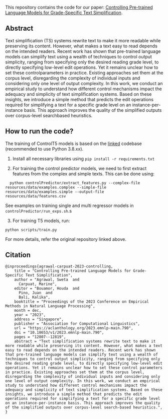 
This repository contains the code for our paper: [Controlling Pre-trained Language Models
for Grade-Specific Text Simplification](https://aclanthology.org/2023.emnlp-main.790.pdf).

## Abstract

Text simplification (TS) systems rewrite text to make it more readable while preserving its content. However, what makes a text easy to read depends on the intended readers. Recent work has shown that pre-trained language models can simplify text using a wealth of techniques to control output simplicity, ranging from specifying only the desired reading grade level, to directly specifying low-level edit operations. Yet it remains unclear how to set these controlparameters in practice. Existing approaches set them at the corpus level, disregarding the complexity of individual inputs and considering only one level of output complexity. In this work, we conduct an empirical study to understand how different control mechanisms impact the adequacy and simplicity of text simplification systems. Based on these insights, we introduce a simple method that predicts the edit operations required for simplifying a text for a specific grade level on an instance-per-instance basis. This approach improves the quality of the simplified outputs over corpus-level searchbased heuristics.

## How to run the code?

The training of ControlT5 models is based on the [linked](https://github.com/KimChengSHEANG/TS_T5) codebase (recommended to use  Python 3.8.xx). 

1. Install all necessary libraries using `pip install -r requirements.txt`

2. For training the control predictor models, we need to first extract features from the complex and simple texts. This can be done using:

```
  python controlPredictor/extract_features.py --complex-file resources/data/examples.complex --simple-file resources/data/examples.simple --output-file resources/data/features.csv
```

See examples on training single and multi regressor models in `controlPredictor/run_exps.sh`.s


3. For training T5 models, run:

```
python scripts/train.py
```

For more details, refer the original repository linked above. 

## Citation

```
@inproceedings{agrawal-carpuat-2023-controlling,
    title = "Controlling Pre-trained Language Models for Grade-Specific Text Simplification",
    author = "Agrawal, Sweta  and
      Carpuat, Marine",
    editor = "Bouamor, Houda  and
      Pino, Juan  and
      Bali, Kalika",
    booktitle = "Proceedings of the 2023 Conference on Empirical Methods in Natural Language Processing",
    month = dec,
    year = "2023",
    address = "Singapore",
    publisher = "Association for Computational Linguistics",
    url = "https://aclanthology.org/2023.emnlp-main.790",
    doi = "10.18653/v1/2023.emnlp-main.790",
    pages = "12807--12819",
    abstract = "Text simplification systems rewrite text to make it more readable while preserving its content. However, what makes a text easy to read depends on the intended readers. Recent work has shown that pre-trained language models can simplify text using a wealth of techniques to control output simplicity, ranging from specifying only the desired reading grade level, to directly specifying low-level edit operations. Yet it remains unclear how to set these control parameters in practice. Existing approaches set them at the corpus level, disregarding the complexity of individual inputs and considering only one level of output complexity. In this work, we conduct an empirical study to understand how different control mechanisms impact the adequacy and simplicity of text simplification systems. Based on these insights, we introduce a simple method that predicts the edit operations required for simplifying a text for a specific grade level on an instance-per-instance basis. This approach improves the quality of the simplified outputs over corpus-level search-based heuristics.",
}
```

